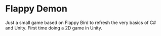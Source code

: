 # Flappy Demon
Just a small game based on Flappy Bird to refresh the very basics of C# and Unity.
First time doing a 2D game in Unity.

